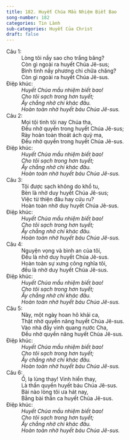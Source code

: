 ```yaml
---
title: 182. Huyết Chúa Mầu Nhiệm Biết Bao
song-number: 182
categories: Tin Lành
sub-categories: Huyết Của Christ
draft: false
---
```

<dl><dt>Câu 1:</dt><dd data-verse="1">Lòng tôi nầy sao cho trắng băng? <br/>Còn gì ngoài ra huyết Chúa Jê-sus; <br/>Bình tình nầy phương chi chữa chăng? <br/>Còn gì ngoài ra huyết Chúa Jê-sus. </dd><dt>Điệp khúc:</dt><dd data-chorus="1"><em>Huyết Chúa mầu nhiệm biết bao! <br/>Cho tôi sạch trong hơn tuyết; <br/>Ấy chẳng nhờ chi khác đâu. <br/>Hoàn toàn nhờ huyết báu Chúa Jê-sus. </em></dd><dt>Câu 2:</dt><dd data-verse="2">Mọi tội tình tôi nay Chúa tha, <br/>Đều nhờ quyền trong huyết Chúa Jê-sus; <br/>Rày hoàn toàn thoát ách quỷ ma, <br/>Đều nhờ quyền trong huyết Chúa Jê-sus. </dd><dt>Điệp khúc:</dt><dd data-chorus="1"><em>Huyết Chúa mầu nhiệm biết bao! <br/>Cho tôi sạch trong hơn tuyết; <br/>Ấy chẳng nhờ chi khác đâu. <br/>Hoàn toàn nhờ huyết báu Chúa Jê-sus. </em></dd><dt>Câu 3:</dt><dd data-verse="3">Tội được sạch không do khổ tu, <br/>Bèn là nhờ duy huyết Chúa Jê-sus; <br/>Việc từ thiện đâu hay cứu ru? <br/>Hoàn toàn nhờ duy huyết Chúa Jê-sus. </dd><dt>Điệp khúc:</dt><dd data-chorus="1"><em>Huyết Chúa mầu nhiệm biết bao! <br/>Cho tôi sạch trong hơn tuyết; <br/>Ấy chẳng nhờ chi khác đâu. <br/>Hoàn toàn nhờ huyết báu Chúa Jê-sus. </em></dd><dt>Câu 4:</dt><dd data-verse="4">Nguyện vọng và bình an của tôi, <br/>Đều là nhờ duy huyết Chúa Jê-sus. <br/>Hoàn toàn sự xưng công nghĩa tôi, <br/>đều là nhờ duy huyết Chúa Jê-sus. </dd><dt>Điệp khúc:</dt><dd data-chorus="1"><em>Huyết Chúa mầu nhiệm biết bao! <br/>Cho tôi sạch trong hơn tuyết; <br/>Ấy chẳng nhờ chi khác đâu. <br/>Hoàn toàn nhờ huyết báu Chúa Jê-sus. </em></dd><dt>Câu 5:</dt><dd data-verse="5">Này, một ngày hoan hô khải ca, <br/>Thật nhờ quyền năng huyết Chúa Jê-sus. <br/>Vào nhà đầy vinh quang nước Cha, <br/>Đều nhờ quyền năng huyết Chúa Jê-sus. </dd><dt>Điệp khúc:</dt><dd data-chorus="1"><em>Huyết Chúa mầu nhiệm biết bao! <br/>Cho tôi sạch trong hơn tuyết; <br/>Ấy chẳng nhờ chi khác đâu. <br/>Hoàn toàn nhờ huyết báu Chúa Jê-sus. </em></dd><dt>Câu 6:</dt><dd data-verse="6">Ồ, lạ lùng thay! Vinh hiển thay, <br/>Là thần quyền huyết báu Chúa Jê-sus. <br/>Bài nào lòng tôi ưa hát nay, <br/>Bằng bài thần ca huyết Chúa Jê-sus. </dd><dt>Điệp khúc:</dt><dd data-chorus="1"><em>Huyết Chúa mầu nhiệm biết bao! <br/>Cho tôi sạch trong hơn tuyết; <br/>Ấy chẳng nhờ chi khác đâu. <br/>Hoàn toàn nhờ huyết báu Chúa Jê-sus. </em></dd></dl>